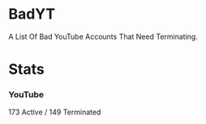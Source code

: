 # BadYT
A List Of Bad YouTube Accounts That Need Terminating.

# Stats

### YouTube
173 Active / 149 Terminated
